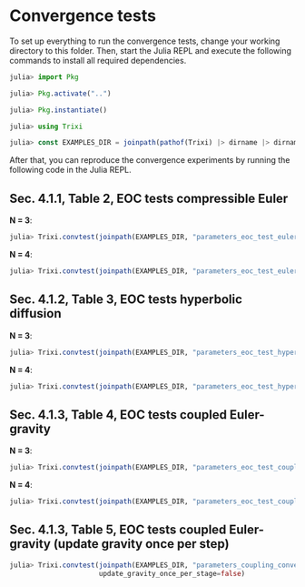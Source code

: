 # Convergence tests

To set up everything to run the convergence tests, change your working directory to this folder.
Then, start the Julia REPL and execute the following commands to install all required
dependencies.
```julia
julia> import Pkg

julia> Pkg.activate("..")

julia> Pkg.instantiate()

julia> using Trixi

julia> const EXAMPLES_DIR = joinpath(pathof(Trixi) |> dirname |> dirname, "examples", "repro-self-gravitating-gas-dynamics")
```
After that, you can reproduce the convergence experiments by running the following code in the Julia REPL.


## Sec. 4.1.1, Table 2, EOC tests compressible Euler

**N = 3**:
```julia
julia> Trixi.convtest(joinpath(EXAMPLES_DIR, "parameters_eoc_test_euler.toml"), 4)
```

**N = 4**:
```julia
julia> Trixi.convtest(joinpath(EXAMPLES_DIR, "parameters_eoc_test_euler.toml"), 4, N=4)
```


## Sec. 4.1.2, Table 3, EOC tests hyperbolic diffusion

**N = 3**:
```julia
julia> Trixi.convtest(joinpath(EXAMPLES_DIR, "parameters_eoc_test_hyperbolic_diffusion.toml"), 4)
```

**N = 4**:
```julia
julia> Trixi.convtest(joinpath(EXAMPLES_DIR, "parameters_eoc_test_hyperbolic_diffusion.toml"), 4, N=4)
```


## Sec. 4.1.3, Table 4, EOC tests coupled Euler-gravity

**N = 3**:
```julia
julia> Trixi.convtest(joinpath(EXAMPLES_DIR, "parameters_eoc_test_coupled_euler_gravity.toml"), 4)
```

**N = 4**:
```julia
julia> Trixi.convtest(joinpath(EXAMPLES_DIR, "parameters_eoc_test_coupled_euler_gravity.toml"), 4, N=4)
```

## Sec. 4.1.3, Table 5, EOC tests coupled Euler-gravity (update gravity once per step)

```julia
julia> Trixi.convtest(joinpath(EXAMPLES_DIR, "parameters_coupling_convergence_test.toml"), 4,
                      update_gravity_once_per_stage=false)
```
